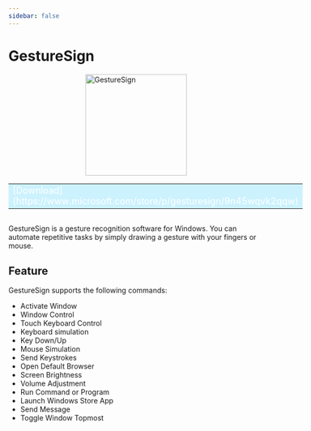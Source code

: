 ```yaml
---
sidebar: false
---
```


# GestureSign

<img style="margin-left:auto; margin-right:auto; display:block;" src="logo.png" width="200" alt="GestureSign"/>

<div style="display:table;margin: 0 auto;">
<table><tr><td bgcolor=#ccf2fe><font color=#ffffff size=4>[Download](https://www.microsoft.com/store/p/gesturesign/9n45wqvk2qqw)</font></td></tr></table>
</div>

GestureSign is a gesture recognition software for Windows. You can automate repetitive tasks by simply drawing a gesture with your fingers or mouse.

## Feature
GestureSign supports the following commands:

- Activate Window
- Window Control
- Touch Keyboard Control
- Keyboard simulation
- Key Down/Up
- Mouse Simulation
- Send Keystrokes
- Open Default Browser
- Screen Brightness
- Volume Adjustment
- Run Command or Program
- Launch Windows Store App
- Send Message
- Toggle Window Topmost
